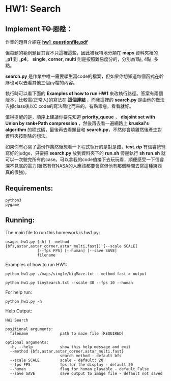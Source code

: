 # HW1: Search

## Implement ~~TO 恩陞~~：
作業的題目介紹在 __[hw1_questionfile.pdf](https://drive.google.com/drive/folders/1EwWE3j7o7XhK4JLhBwmAWh0ly7IthWaa?usp=sharing)__ 

但每題的範例題目其實不只這裡這些，因此被我特地分類在 __maps__ 資料夾裡的 ___p1__ 到 ___p4__， __single__, __corner__, __multi__ 則是按照難易度分的，分別為1點, 4點, 多點。

__search.py__ 是作業中唯一需要學生寫code的檔案，但如果你想知道每個函式在幹麻也可以去看其他三個py檔的內容。

執行時可以看下面的 __Examples of how to run HW1__ 來改執行路徑。答案有兩個版本，比較電(正常人)的寫法在 __[這個連結](https://gitlab.com/BrianLii/fai-hw1?fbclid=IwAR1rVTSh_R1VL38yx-OXXHOlPf18OeqXysbYxlDnX1-wiwH4nqK1QyVx8FA)__ ，而我這裡的 __search.py__ 是由他的做法去掉class後以C code的寫法簡化而來的，有點毒瘤，看看就好。

值得提醒的是，順序上建議你要先知道 __priority_queue__ ， __disjoint set with Union by rank+Path compression__ ，然後再去看一遍網路上 __kruskal's algorithm__ 的程式碼，最後再去看題目和 __search.py__，不然你會燒雞然後產生對資料夾按刪除的想法。

如果你有心寫了這份作業然後想看一下程式執行的是對是錯，__test.zip__ 有信睿爸爸寫好的judge，只要把 __search.py__ 放到資料夾下的 __run.sh__ 旁邊執行 __sh run.sh__ 就可以一次驗完所有的case。可以拿我的code值接下去玩玩看，順便感受一下信睿深不見底的電力(雖然有修NASA的人應該都要會寫但他有那個時間去寫這種東西真的很強)。

## Requirements:
```
python3
pygame
```
## Running:
The main file to run this homework is hw1.py:

```
usage: hw1.py [-h] [--method {bfs,astar,astar_corner,astar_multi,fast}] [--scale SCALE]
              [--fps FPS] [--human] [--save SAVE]
              filename
```

Examples of how to run HW1:
```
python hw1.py ./maps/single/bigMaze.txt --method fast > output
```
```
python hw1.py tinySearch.txt --scale 30 --fps 10 --human
```

For help run:
```
python hw1.py -h
```







Help Output:
```
HW1 Search

positional arguments:
  filename              path to maze file [REQUIRED]

optional arguments:
  -h, --help            show this help message and exit
  --method {bfs,astar,astar_corner,astar_multi,fast}
                        search method - default bfs
  --scale SCALE         scale - default: 20
  --fps FPS             fps for the display - default 30
  --human               flag for human playable - default False
  --save SAVE           save output to image file - default not saved
```
